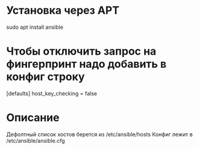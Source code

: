# Установка через APT
sudo apt install ansible
# Чтобы отключить запрос на фингерпринт надо добавить в конфиг строку
[defaults]
host_key_checking = false
# Описание
Дефолтный список хостов берется из /etc/ansible/hosts
Конфиг лежит в /etc/ansible/ansible.cfg
